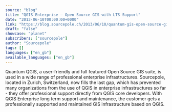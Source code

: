```yaml
---
source: "blog"
title: "QGIS Enterprise – Open Source GIS with LTS Support"
date: "2013-06-10T00:00:00+0000"
link: "https://blog.sourcepole.ch/2013/06/10/quantum-gis-open-source-gis-with-lts-support/"
draft: "false"
showcase: "planet"
subscribers: ["sourcepole"]
author: "Sourcepole"
tags: []
languages: ["en_gb"]
available_languages: ["en_gb"]
---
```


Quantum QGIS, a user-friendly and full featured Open Source GIS suite, is used in a wide range of professional enterprise infrastructures. Sourcepole, located in Zurich, Switzerland, now fills the last gap, which has prevented many organizations from the use of QGIS in enterprise infrastructures so far - they offer professional support directly from QGIS core developers. With QGIS Enterprise long term support and maintenance, the customer gets a professionally supported and maintained GIS infrastructure based on QGIS.
